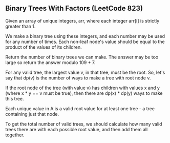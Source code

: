 ## Binary Trees With Factors (LeetCode 823)   
Given an array of unique integers, arr, where each integer arr[i] is strictly greater than 1.     

We make a binary tree using these integers, and each number may be used for any number of times. Each non-leaf node's value should be equal to the product of the values of its children.    

Return the number of binary trees we can make. The answer may be too large so return the answer modulo 109 + 7.    

For any valid tree, the largest value v, in that tree, must be the root. So, let's say that dp(v) is the number of ways to make a tree with root node v.   

If the root node of the tree (with value v) has children with values x and y (where x * y == v must be true), then there are dp(x) * dp(y) ways to make this tree.   

Each unique value in A is a valid root value for at least one tree - a tree containing just that node.   

To get the total number of valid trees, we should calculate how many valid trees there are with each possible root value, and then add them all together.   
